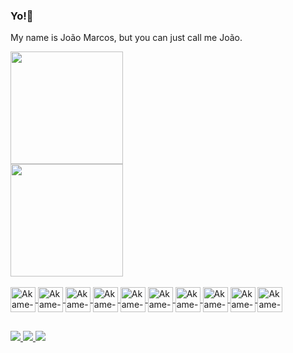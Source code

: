 ### Yo!:goat:

My name is João Marcos, but you can just call me João.

<div>
  <a href="https://github.com/akamezerax">
  <img height="180em" src="https://github-readme-stats.vercel.app/api?username=akamezerax&show_icons=true&theme=midnight-purple&include_all_commits=true&count_private=true"/><br>
  <img height="180em" src="https://github-readme-stats.vercel.app/api/top-langs/?username=akamezerax&layout=compact&langs_count=7&theme=midnight-purple"/>
</div>
  
<div style="display: inline_block"><br>
  <img align="center" alt="Akame-CSS" height="40" width="40" src="https://icongr.am/devicon/css3-original.svg?size=70&color=currentColor">
  <img align="center" alt="Akame-SASS" height="40" width="40" src="https://icongr.am/devicon/sass-original.svg?size=128&color=currentColor">
  <img align="center" alt="Akame-HTML" height="40" width="40" src="https://icongr.am/devicon/html5-original.svg?size=70&color=currentColor">
  <img align="center" alt="Akame-Js" height="40" width="40" src="https://icongr.am/devicon/javascript-original.svg?size=70&color=currentColor">
  <img align="center" alt="Akame-Ts" height="40" width="40" src="https://icongr.am/devicon/typescript-original.svg?size=128&color=currentColor">
  <img align="center" alt="Akame-NodeJs" height="40" width="40" src="https://icongr.am/devicon/nodejs-original.svg?size=70&color=currentColor">
  <img align="center" alt="Akame-React" height="40" width="40" src="https://icongr.am/devicon/react-original.svg?size=70&color=currentColor">
  <img align="center" alt="Akame-Docker" height="40" width="40" src="https://icongr.am/devicon/docker-original.svg?size=128&color=currentColor">
  <img align="center" alt="Akame-PostgreSQL" height="40" width="40" src="https://icongr.am/devicon/postgresql-original.svg?size=70&color=currentColor">
  <img align="center" alt="Akame-MongoDB" height="40" width="40" src="https://icongr.am/devicon/mongodb-original.svg?size=70&color=currentColor">
  
##
 
 <dev>
  <a href="https://www.instagram.com/notjoaozinxz/" target"_blank"><img src="https://img.shields.io/badge/Instagram-E4405F?style=for-the-badge&logo=instagram&logoColor=white">
  <a href="https://www.linkedin.com/in/joão-marcos-silva-8328a7226/" target"_blank"><img src="https://img.shields.io/badge/LinkedIn-0077B5?style=for-the-badge&logo=linkedin&logoColor=white">
  <a href="https://twitter.com/DevJoaozin" target"_blank"><img src="https://img.shields.io/badge/Twitter-1DA1F2?style=for-the-badge&logo=twitter&logoColor=white">
 </dev>
 
